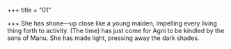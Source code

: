 +++
title = "01"

+++
She has shone—up close like a young maiden, impelling every living  thing forth to activity.
(The time) has just come for Agni to be kindled by the sons of Manu.  She has made light, pressing away the dark shades.